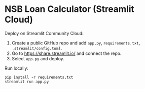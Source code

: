 # NSB Loan Calculator (Streamlit Cloud)

Deploy on Streamlit Community Cloud:
1. Create a public GitHub repo and add `app.py`, `requirements.txt`, `.streamlit/config.toml`.
2. Go to https://share.streamlit.io/ and connect the repo.
3. Select `app.py` and deploy.

Run locally:
```
pip install -r requirements.txt
streamlit run app.py
```
